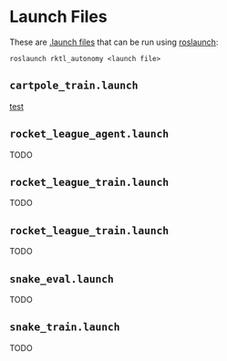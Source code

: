# Launch Files

These are [.launch files](https://wiki.ros.org/roslaunch/XML) that can be run
using [roslaunch](https://wiki.ros.org/roslaunch):

```shell
roslaunch rktl_autonomy <launch file>
```

## `cartpole_train.launch`
[test](https://github.com/purdue-arc/rocket_league/blob/main/rktl_autonomy/launch/cartpole/cartpole_train.launch)

## `rocket_league_agent.launch`
TODO

## `rocket_league_train.launch`
TODO

## `rocket_league_train.launch`
TODO

## `snake_eval.launch`
TODO

## `snake_train.launch`
TODO
